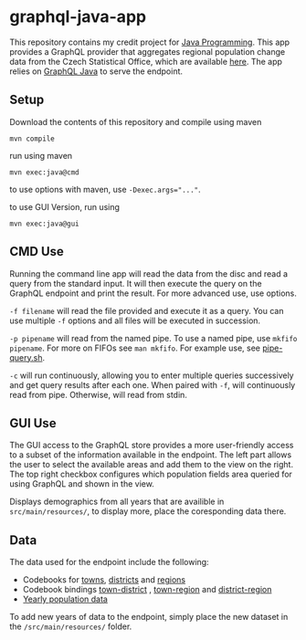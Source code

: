 # graphql-java-app

This repository contains my credit project for [Java Programming](https://d3s.mff.cuni.cz/teaching/nprg013/). 
This app provides a GraphQL provider that aggregates regional population change data from the Czech Statistical Office,
which are available [here](https://data.gov.cz/datov%C3%A9-sady?kl%C3%AD%C4%8Dov%C3%A1-slova=pohyb%20obyvatel).
The app relies on [GraphQL Java](https://www.graphql-java.com/) to serve the endpoint.


## Setup
Download the contents of this repository and compile using maven
```
mvn compile
```
run using maven
```
mvn exec:java@cmd
```
to use options with maven, use `-Dexec.args="..."`.

to use GUI Version, run using
```
mvn exec:java@gui
```


## CMD Use
Running the command line app will read the data from the disc and read a query from the standard input.
It will then execute the query on the GraphQL endpoint and print the result. For more advanced use, use options.

`-f filename` will read the file provided and execute it as a query. You can use multiple `-f` options and all files will be executed in succession.

`-p pipename` will read from the named pipe. To use a named pipe, use `mkfifo pipename`. For more on FIFOs see `man mkfifo`. For example use,
see [pipe-query.sh](./pipe-query.sh).

`-c` will run continuously, allowing you to enter multiple queries successively and get query results after each one. When paired with `-f`, will 
continuously read from pipe. Otherwise, will read from stdin.

## GUI Use
The GUI access to the GraphQL store provides a more user-friendly access to a subset of the information available in the endpoint.
The left part allows the user to select the available areas and add them to the view on the right. The top right checkbox configures
which population fields area queried for using GraphQL and shown in the view.

Displays demographics from all years that are availible in `src/main/resources/`, to display more, place the coresponding data there.


## Data
The data used for the endpoint include the following:
  - Codebooks for [towns](https://data.gov.cz/datov%C3%A1-sada?iri=https%3A%2F%2Fdata.gov.cz%2Fzdroj%2Fdatov%C3%A9-sady%2F00025593%2F3243574de944b881e835b53611efcea7),
[districts](https://data.gov.cz/datov%C3%A1-sada?iri=https%3A%2F%2Fdata.gov.cz%2Fzdroj%2Fdatov%C3%A9-sady%2F00025593%2Fdc2cb2c062fd30feb608c2b0848db0e7)
and [regions](https://data.gov.cz/datov%C3%A1-sada?iri=https%3A%2F%2Fdata.gov.cz%2Fzdroj%2Fdatov%C3%A9-sady%2F00025593%2F27abc7725c1b2d01531aa633b06ba4db)
  - Codebook bindings [town-district](https://data.gov.cz/datov%C3%A1-sada?iri=https%3A%2F%2Fdata.gov.cz%2Fzdroj%2Fdatov%C3%A9-sady%2F00025593%2F470d256f844e150a74307bf2d6ee3d91)
, [town-region](https://data.gov.cz/datov%C3%A1-sada?iri=https%3A%2F%2Fdata.gov.cz%2Fzdroj%2Fdatov%C3%A9-sady%2F00025593%2F08ec32b320bcae842bb90bafc448e38b)
and [district-region](https://data.gov.cz/datov%C3%A1-sada?iri=https%3A%2F%2Fdata.gov.cz%2Fzdroj%2Fdatov%C3%A9-sady%2F00025593%2Fc92832d196d01f0f06f39ec6f1661e5f)
  - [Yearly population data](https://data.gov.cz/datov%C3%A9-sady?kl%C3%AD%C4%8Dov%C3%A1-slova=pohyb%20obyvatel)
 
To add new years of data to the endpoint, simply place the new dataset in the `/src/main/resources/` folder.
